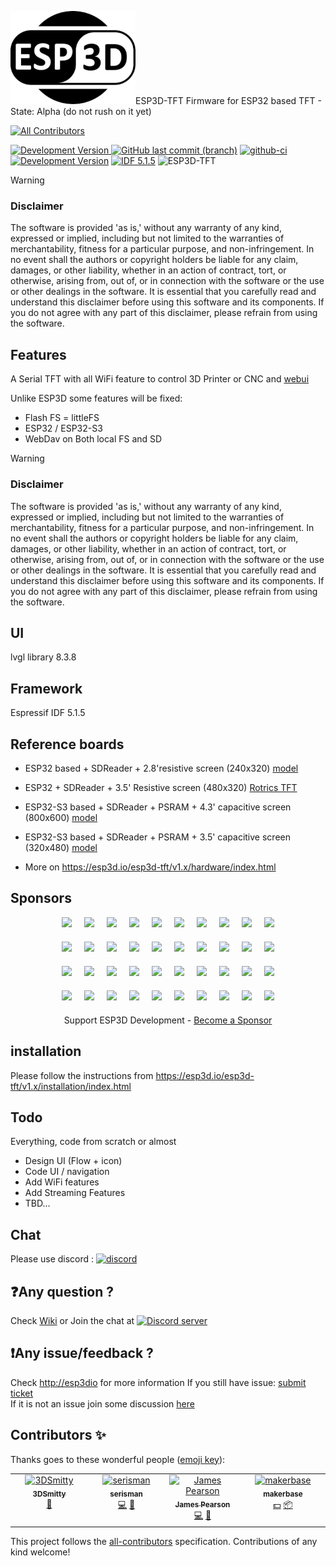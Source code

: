 <span align="left"><img src="https://github.com/luc-github/ESP3D-TFT/blob/main/resources/logo/ESP3D.png" width="200px"/></span><span align="left">ESP3D-TFT Firmware for ESP32 based TFT - State: Alpha (do not rush on it yet)</span>    
<!-- ALL-CONTRIBUTORS-BADGE:START - Do not remove or modify this section -->
[![All Contributors](https://img.shields.io/badge/all_contributors-4-orange.svg?style=flat-square)](#contributors-)
<!-- ALL-CONTRIBUTORS-BADGE:END -->

[![Development Version](https://img.shields.io/badge/Dev-v1.0-yellow?style=plastic) ![GitHub last commit (branch)](https://img.shields.io/github/last-commit/luc-github/ESP3D-TFT/main?style=plastic)](https://github.com/luc-github/ESP3D-TFT/tree/main) [![github-ci](https://github.com/luc-github/ESP3D-TFT/workflows/build-ci/badge.svg)](https://github.com/luc-github/ESP3D-TFT/actions/workflows/build-ci.yml) [![Development  Version](https://img.shields.io/badge/Dev-v3.0-yellow?style=plastic&label=WebUI&logo=Preact)](https://github.com/luc-github/ESP3D-WEBUI/tree/3.0) [![IDF 5.1.5](https://img.shields.io/badge/IDF-v5.1.5-blue?style=plastic&label=IDF&logo=espressif)](https://github.com/espressif/esp-idf)
![ESP3D-TFT](https://img.shields.io/badge/dynamic/json?label=ESP3D-TFT&query=$.version&url=https://raw.githubusercontent.com/luc-github/ESP3D-TFT/refs/heads/main/info.json)

> [!WARNING]
>### Disclaimer
> The software is provided 'as is,' without any warranty of any kind, expressed or implied, including but not limited to the warranties of merchantability, fitness for a particular purpose, and non-infringement. In no event shall the authors or copyright holders be liable for any claim, damages, or other liability, whether in an action of contract, tort, or otherwise, arising from, out of, or in connection with the software or the use or other dealings in the software.
>It is essential that you carefully read and understand this disclaimer before using this software and its components. If you do not agree with any part of this disclaimer, please refrain from using the software.  

## Features
A Serial TFT with all WiFi feature to control 3D Printer or CNC and [webui](https://githubcom/luc-github/ESP3D-WEBUI)

Unlike ESP3D some features will be fixed:
* Flash FS = littleFS
* ESP32 / ESP32-S3
* WebDav on Both local FS and SD

> [!WARNING]
>### Disclaimer
> The software is provided 'as is,' without any warranty of any kind, expressed or implied, including but not limited to the warranties of merchantability, fitness for a particular purpose, and non-infringement. In no event shall the authors or copyright holders be liable for any claim, damages, or other liability, whether in an action of contract, tort, or otherwise, arising from, out of, or in connection with the software or the use or other dealings in the software.
>It is essential that you carefully read and understand this disclaimer before using this software and its components. If you do not agree with any part of this disclaimer, please refrain from using the software.  

## UI

lvgl library 8.3.8

## Framework

Espressif IDF 5.1.5 

## Reference boards

* ESP32 based + SDReader + 2.8'resistive screen (240x320) [model](https://www.aliexpress.com/item/3256804315935867.html)
* ESP32 + SDReader + 3.5' Resistive screen (480x320) [Rotrics TFT](https://rotrics.com/products/3-5-inch-touchscreen)
* ESP32-S3 based + SDReader + PSRAM + 4.3' capacitive screen  (800x600) [model](https://www.aliexpress.com/item/1005003814428825.html)
* ESP32-S3 based + SDReader + PSRAM + 3.5' capacitive screen (320x480) [model](https://www.aliexpress.com/item/1005004309826174.html)

* More on https://esp3d.io/esp3d-tft/v1.x/hardware/index.html

## Sponsors 
<div align="center">
   <div style="display:flex; flex-wrap:wrap; gap:20px; justify-content:center; margin-bottom:20px">
       <a href="https://luc-github.github.io/sponsors/esp3d-tft/diamond-0.html" target="_blank" rel="noopener noreferrer"><img src="https://luc-github.github.io/sponsors/esp3d-tft/diamond-0.svg" style="max-width:400px; width:auto; height:auto"></a>
       <a href="https://luc-github.github.io/sponsors/esp3d-tft/diamond-1.html" target="_blank" rel="noopener noreferrer"><img src="https://luc-github.github.io/sponsors/esp3d-tft/diamond-1.svg" style="max-width:400px; width:auto; height:auto"></a>
       <a href="https://luc-github.github.io/sponsors/esp3d-tft/diamond-2.html" target="_blank" rel="noopener noreferrer"><img src="https://luc-github.github.io/sponsors/esp3d-tft/diamond-2.svg" style="max-width:400px; width:auto; height:auto"></a>
       <a href="https://luc-github.github.io/sponsors/esp3d-tft/diamond-3.html" target="_blank" rel="noopener noreferrer"><img src="https://luc-github.github.io/sponsors/esp3d-tft/diamond-3.svg" style="max-width:400px; width:auto; height:auto"></a>
       <a href="https://luc-github.github.io/sponsors/esp3d-tft/diamond-4.html" target="_blank" rel="noopener noreferrer"><img src="https://luc-github.github.io/sponsors/esp3d-tft/diamond-4.svg" style="max-width:400px; width:auto; height:auto"></a>
       <a href="https://luc-github.github.io/sponsors/esp3d-tft/diamond-5.html" target="_blank" rel="noopener noreferrer"><img src="https://luc-github.github.io/sponsors/esp3d-tft/diamond-5.svg" style="max-width:400px; width:auto; height:auto"></a>
       <a href="https://luc-github.github.io/sponsors/esp3d-tft/diamond-6.html" target="_blank" rel="noopener noreferrer"><img src="https://luc-github.github.io/sponsors/esp3d-tft/diamond-6.svg" style="max-width:400px; width:auto; height:auto"></a>
       <a href="https://luc-github.github.io/sponsors/esp3d-tft/diamond-7.html" target="_blank" rel="noopener noreferrer"><img src="https://luc-github.github.io/sponsors/esp3d-tft/diamond-7.svg" style="max-width:400px; width:auto; height:auto"></a>
       <a href="https://luc-github.github.io/sponsors/esp3d-tft/diamond-8.html" target="_blank" rel="noopener noreferrer"><img src="https://luc-github.github.io/sponsors/esp3d-tft/diamond-8.svg" style="max-width:400px; width:auto; height:auto"></a>
       <a href="https://luc-github.github.io/sponsors/esp3d-tft/diamond-9.html" target="_blank" rel="noopener noreferrer"><img src="https://luc-github.github.io/sponsors/esp3d-tft/diamond-9.svg" style="max-width:400px; width:auto; height:auto"></a>
   </div>
   <div style="display:flex; flex-wrap:wrap; gap:20px; justify-content:center; margin-bottom:20px">
       <a href="https://luc-github.github.io/sponsors/esp3d-tft/platinum-0.html" target="_blank" rel="noopener noreferrer"><img src="https://luc-github.github.io/sponsors/esp3d-tft/platinum-0.svg" style="max-width:400px; width:auto; height:auto"></a>
       <a href="https://luc-github.github.io/sponsors/esp3d-tft/platinum-1.html" target="_blank" rel="noopener noreferrer"><img src="https://luc-github.github.io/sponsors/esp3d-tft/platinum-1.svg" style="max-width:400px; width:auto; height:auto"></a>
       <a href="https://luc-github.github.io/sponsors/esp3d-tft/platinum-2.html" target="_blank" rel="noopener noreferrer"><img src="https://luc-github.github.io/sponsors/esp3d-tft/platinum-2.svg" style="max-width:400px; width:auto; height:auto"></a>
       <a href="https://luc-github.github.io/sponsors/esp3d-tft/platinum-3.html" target="_blank" rel="noopener noreferrer"><img src="https://luc-github.github.io/sponsors/esp3d-tft/platinum-3.svg" style="max-width:400px; width:auto; height:auto"></a>
       <a href="https://luc-github.github.io/sponsors/esp3d-tft/platinum-4.html" target="_blank" rel="noopener noreferrer"><img src="https://luc-github.github.io/sponsors/esp3d-tft/platinum-4.svg" style="max-width:400px; width:auto; height:auto"></a>
       <a href="https://luc-github.github.io/sponsors/esp3d-tft/platinum-5.html" target="_blank" rel="noopener noreferrer"><img src="https://luc-github.github.io/sponsors/esp3d-tft/platinum-5.svg" style="max-width:400px; width:auto; height:auto"></a>
       <a href="https://luc-github.github.io/sponsors/esp3d-tft/platinum-6.html" target="_blank" rel="noopener noreferrer"><img src="https://luc-github.github.io/sponsors/esp3d-tft/platinum-6.svg" style="max-width:400px; width:auto; height:auto"></a>
       <a href="https://luc-github.github.io/sponsors/esp3d-tft/platinum-7.html" target="_blank" rel="noopener noreferrer"><img src="https://luc-github.github.io/sponsors/esp3d-tft/platinum-7.svg" style="max-width:400px; width:auto; height:auto"></a>
       <a href="https://luc-github.github.io/sponsors/esp3d-tft/platinum-8.html" target="_blank" rel="noopener noreferrer"><img src="https://luc-github.github.io/sponsors/esp3d-tft/platinum-8.svg" style="max-width:400px; width:auto; height:auto"></a>
       <a href="https://luc-github.github.io/sponsors/esp3d-tft/platinum-9.html" target="_blank" rel="noopener noreferrer"><img src="https://luc-github.github.io/sponsors/esp3d-tft/platinum-9.svg" style="max-width:400px; width:auto; height:auto"></a>
   </div>
   <div style="display:flex; flex-wrap:wrap; gap:20px; justify-content:center; margin-bottom:20px">
       <a href="https://luc-github.github.io/sponsors/esp3d-tft/gold-0.html" target="_blank" rel="noopener noreferrer"><img src="https://luc-github.github.io/sponsors/esp3d-tft/gold-0.svg" style="max-width:400px; width:auto; height:auto"></a>
       <a href="https://luc-github.github.io/sponsors/esp3d-tft/gold-1.html" target="_blank" rel="noopener noreferrer"><img src="https://luc-github.github.io/sponsors/esp3d-tft/gold-1.svg" style="max-width:400px; width:auto; height:auto"></a>
       <a href="https://luc-github.github.io/sponsors/esp3d-tft/gold-2.html" target="_blank" rel="noopener noreferrer"><img src="https://luc-github.github.io/sponsors/esp3d-tft/gold-2.svg" style="max-width:400px; width:auto; height:auto"></a>
       <a href="https://luc-github.github.io/sponsors/esp3d-tft/gold-3.html" target="_blank" rel="noopener noreferrer"><img src="https://luc-github.github.io/sponsors/esp3d-tft/gold-3.svg" style="max-width:400px; width:auto; height:auto"></a>
       <a href="https://luc-github.github.io/sponsors/esp3d-tft/gold-4.html" target="_blank" rel="noopener noreferrer"><img src="https://luc-github.github.io/sponsors/esp3d-tft/gold-4.svg" style="max-width:400px; width:auto; height:auto"></a>
       <a href="https://luc-github.github.io/sponsors/esp3d-tft/gold-5.html" target="_blank" rel="noopener noreferrer"><img src="https://luc-github.github.io/sponsors/esp3d-tft/gold-5.svg" style="max-width:400px; width:auto; height:auto"></a>
       <a href="https://luc-github.github.io/sponsors/esp3d-tft/gold-6.html" target="_blank" rel="noopener noreferrer"><img src="https://luc-github.github.io/sponsors/esp3d-tft/gold-6.svg" style="max-width:400px; width:auto; height:auto"></a>
       <a href="https://luc-github.github.io/sponsors/esp3d-tft/gold-7.html" target="_blank" rel="noopener noreferrer"><img src="https://luc-github.github.io/sponsors/esp3d-tft/gold-7.svg" style="max-width:400px; width:auto; height:auto"></a>
       <a href="https://luc-github.github.io/sponsors/esp3d-tft/gold-8.html" target="_blank" rel="noopener noreferrer"><img src="https://luc-github.github.io/sponsors/esp3d-tft/gold-8.svg" style="max-width:400px; width:auto; height:auto"></a>
       <a href="https://luc-github.github.io/sponsors/esp3d-tft/gold-9.html" target="_blank" rel="noopener noreferrer"><img src="https://luc-github.github.io/sponsors/esp3d-tft/gold-9.svg" style="max-width:400px; width:auto; height:auto"></a>
   </div>
   <div style="display:flex; flex-wrap:wrap; gap:20px; justify-content:center; margin-bottom:20px">
       <a href="https://luc-github.github.io/sponsors/esp3d-tft/silver-0.html" target="_blank" rel="noopener noreferrer"><img src="https://luc-github.github.io/sponsors/esp3d-tft/silver-0.svg" style="max-width:400px; width:auto; height:auto"></a>
       <a href="https://luc-github.github.io/sponsors/esp3d-tft/silver-1.html" target="_blank" rel="noopener noreferrer"><img src="https://luc-github.github.io/sponsors/esp3d-tft/silver-1.svg" style="max-width:400px; width:auto; height:auto"></a>
       <a href="https://luc-github.github.io/sponsors/esp3d-tft/silver-2.html" target="_blank" rel="noopener noreferrer"><img src="https://luc-github.github.io/sponsors/esp3d-tft/silver-2.svg" style="max-width:400px; width:auto; height:auto"></a>
       <a href="https://luc-github.github.io/sponsors/esp3d-tft/silver-3.html" target="_blank" rel="noopener noreferrer"><img src="https://luc-github.github.io/sponsors/esp3d-tft/silver-3.svg" style="max-width:400px; width:auto; height:auto"></a>
       <a href="https://luc-github.github.io/sponsors/esp3d-tft/silver-4.html" target="_blank" rel="noopener noreferrer"><img src="https://luc-github.github.io/sponsors/esp3d-tft/silver-4.svg" style="max-width:400px; width:auto; height:auto"></a>
       <a href="https://luc-github.github.io/sponsors/esp3d-tft/silver-5.html" target="_blank" rel="noopener noreferrer"><img src="https://luc-github.github.io/sponsors/esp3d-tft/silver-5.svg" style="max-width:400px; width:auto; height:auto"></a>
       <a href="https://luc-github.github.io/sponsors/esp3d-tft/silver-6.html" target="_blank" rel="noopener noreferrer"><img src="https://luc-github.github.io/sponsors/esp3d-tft/silver-6.svg" style="max-width:400px; width:auto; height:auto"></a>
       <a href="https://luc-github.github.io/sponsors/esp3d-tft/silver-7.html" target="_blank" rel="noopener noreferrer"><img src="https://luc-github.github.io/sponsors/esp3d-tft/silver-7.svg" style="max-width:400px; width:auto; height:auto"></a>
       <a href="https://luc-github.github.io/sponsors/esp3d-tft/silver-8.html" target="_blank" rel="noopener noreferrer"><img src="https://luc-github.github.io/sponsors/esp3d-tft/silver-8.svg" style="max-width:400px; width:auto; height:auto"></a>
       <a href="https://luc-github.github.io/sponsors/esp3d-tft/silver-9.html" target="_blank" rel="noopener noreferrer"><img src="https://luc-github.github.io/sponsors/esp3d-tft/silver-9.svg" style="max-width:400px; width:auto; height:auto"></a>
   </div>
   Support ESP3D Development - <a href="https://esp3d.io/sponsoring" target="_blank" rel="noopener noreferrer">Become a Sponsor</a>
</div>

## installation
Please follow the instructions from https://esp3d.io/esp3d-tft/v1.x/installation/index.html


## Todo

Everything, code from scratch or almost
* Design UI (Flow + icon)
* Code UI / navigation 
* Add WiFi features
* Add Streaming Features 
* TBD... 

## Chat

Please use discord : [![discord](https://img.shields.io/discord/752822148795596940?color=blue&label=discord&logo=discord)](https://discord.gg/Z4ujTwE)

## :question:Any question ?   
Check [Wiki](https://github.com/luc-github/ESP3D/wiki/Install-Instructions) or Join the chat at [![Discord server](https://img.shields.io/discord/752822148795596940?color=blue&label=discord&logo=discord)](https://discord.gg/Z4ujTwE)   

## :exclamation:Any issue/feedback ?    
Check [http://esp3dio](http://esp3dio) for more information
If you still have issue: [submit ticket](https://github.com/luc-github/ESP3D-TFT/issues)    
If it is not an issue join some discussion [here](https://github.com/luc-github/ESP3D-TFT/discussions)


## Contributors ✨

Thanks goes to these wonderful people ([emoji key](https://allcontributors.org/docs/en/emoji-key)):

<!-- ALL-CONTRIBUTORS-LIST:START - Do not remove or modify this section -->
<!-- prettier-ignore-start -->
<!-- markdownlint-disable -->
<table>
  <tbody>
    <tr>
      <td align="center" valign="top" width="14.28%"><a href="https://github.com/3DSmitty"><img src="https://avatars.githubusercontent.com/u/51137582?v=4?s=100" width="100px;" alt="3DSmitty"/><br /><sub><b>3DSmitty</b></sub></a><br /><a href="https://github.com/luc-github/ESP3D-TFT/commits?author=3DSmitty" title="Documentation">📖</a></td>
      <td align="center" valign="top" width="14.28%"><a href="https://github.com/serisman"><img src="https://avatars.githubusercontent.com/u/670207?v=4?s=100" width="100px;" alt="serisman"/><br /><sub><b>serisman</b></sub></a><br /><a href="https://github.com/luc-github/ESP3D-TFT/commits?author=serisman" title="Code">💻</a> <a href="#ideas-serisman" title="Ideas, Planning, & Feedback">🤔</a></td>
      <td align="center" valign="top" width="14.28%"><a href="https://github.com/jamespearson04"><img src="https://avatars.githubusercontent.com/u/26628667?v=4?s=100" width="100px;" alt="James Pearson"/><br /><sub><b>James Pearson</b></sub></a><br /><a href="https://github.com/luc-github/ESP3D-TFT/commits?author=jamespearson04" title="Code">💻</a> <a href="#ideas-jamespearson04" title="Ideas, Planning, & Feedback">🤔</a></td>
      <td align="center" valign="top" width="14.28%"><a href="https://discord.gg/yNwksQvZmQ"><img src="https://avatars.githubusercontent.com/u/12979070?v=4?s=100" width="100px;" alt="makerbase"/><br /><sub><b>makerbase</b></sub></a><br /><a href="#financial-makerbase-mks" title="Financial">💵</a> <a href="#platform-makerbase-mks" title="Packaging/porting to new platform">📦</a></td>
    </tr>
  </tbody>
</table>

<!-- markdownlint-restore -->
<!-- prettier-ignore-end -->

<!-- ALL-CONTRIBUTORS-LIST:END -->

This project follows the [all-contributors](https://github.com/all-contributors/all-contributors) specification. Contributions of any kind welcome!
